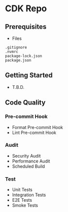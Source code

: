 # CDK Repo

## Prerequisites
- Files
```
.gitignore
.nvmrc
package-lock.json
package.json
```

## Getting Started
- T.B.D.

## Code Quality

### Pre-commit Hook
- Format Pre-commit Hook
- Lint Pre-commit Hook

### Audit
- Security Audit
- Performance Audit
- Scheduled Build

### Test
- Unit Tests
- Integration Tests
- E2E Tests
- Smoke Tests
